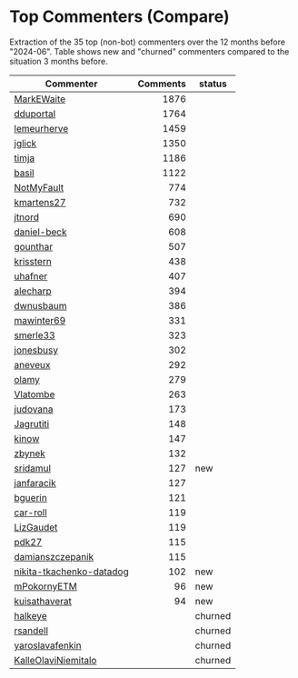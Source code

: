 # Top Commenters (Compare)

Extraction of the 35 top (non-bot) commenters 
over the 12 months before "2024-06".
Table shows new and "churned" commenters compared 
to the situation 3 months before.


| Commenter                | Comments | status  |
| ------------------------ | -------: | ------- |
| [MarkEWaite](commentersPlot/MarkEWaite.png) |     1876 |         |
| [dduportal](commentersPlot/dduportal.png) |     1764 |         |
| [lemeurherve](commentersPlot/lemeurherve.png) |     1459 |         |
| [jglick](commentersPlot/jglick.png) |     1350 |         |
| [timja](commentersPlot/timja.png) |     1186 |         |
| [basil](commentersPlot/basil.png) |     1122 |         |
| [NotMyFault](commentersPlot/NotMyFault.png) |      774 |         |
| [kmartens27](commentersPlot/kmartens27.png) |      732 |         |
| [jtnord](commentersPlot/jtnord.png) |      690 |         |
| [daniel-beck](commentersPlot/daniel-beck.png) |      608 |         |
| [gounthar](commentersPlot/gounthar.png) |      507 |         |
| [krisstern](commentersPlot/krisstern.png) |      438 |         |
| [uhafner](commentersPlot/uhafner.png) |      407 |         |
| [alecharp](commentersPlot/alecharp.png) |      394 |         |
| [dwnusbaum](commentersPlot/dwnusbaum.png) |      386 |         |
| [mawinter69](commentersPlot/mawinter69.png) |      331 |         |
| [smerle33](commentersPlot/smerle33.png) |      323 |         |
| [jonesbusy](commentersPlot/jonesbusy.png) |      302 |         |
| [aneveux](commentersPlot/aneveux.png) |      292 |         |
| [olamy](commentersPlot/olamy.png) |      279 |         |
| [Vlatombe](commentersPlot/Vlatombe.png) |      263 |         |
| [judovana](commentersPlot/judovana.png) |      173 |         |
| [Jagrutiti](commentersPlot/Jagrutiti.png) |      148 |         |
| [kinow](commentersPlot/kinow.png) |      147 |         |
| [zbynek](commentersPlot/zbynek.png) |      132 |         |
| [sridamul](commentersPlot/sridamul.png) |      127 | new     |
| [janfaracik](commentersPlot/janfaracik.png) |      127 |         |
| [bguerin](commentersPlot/bguerin.png) |      121 |         |
| [car-roll](commentersPlot/car-roll.png) |      119 |         |
| [LizGaudet](commentersPlot/LizGaudet.png) |      119 |         |
| [pdk27](commentersPlot/pdk27.png) |      115 |         |
| [damianszczepanik](commentersPlot/damianszczepanik.png) |      115 |         |
| [nikita-tkachenko-datadog](commentersPlot/nikita-tkachenko-datadog.png) |      102 | new     |
| [mPokornyETM](commentersPlot/mPokornyETM.png) |       96 | new     |
| [kuisathaverat](commentersPlot/kuisathaverat.png) |       94 | new     |
| [halkeye](commentersPlot/halkeye.png) |          | churned |
| [rsandell](commentersPlot/rsandell.png) |          | churned |
| [yaroslavafenkin](commentersPlot/yaroslavafenkin.png) |          | churned |
| [KalleOlaviNiemitalo](commentersPlot/KalleOlaviNiemitalo.png) |          | churned |
